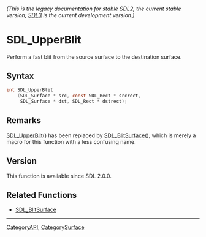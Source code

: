 ###### (This is the legacy documentation for stable SDL2, the current stable version; [SDL3](https://wiki.libsdl.org/SDL3/) is the current development version.)
# SDL_UpperBlit

Perform a fast blit from the source surface to the destination surface.

## Syntax

```c
int SDL_UpperBlit
    (SDL_Surface * src, const SDL_Rect * srcrect,
     SDL_Surface * dst, SDL_Rect * dstrect);

```

## Remarks

[SDL_UpperBlit](SDL_UpperBlit)() has been replaced by
[SDL_BlitSurface](SDL_BlitSurface)(), which is merely a macro for this
function with a less confusing name.

## Version

This function is available since SDL 2.0.0.

## Related Functions

* [SDL_BlitSurface](SDL_BlitSurface)

----
[CategoryAPI](CategoryAPI), [CategorySurface](CategorySurface)

